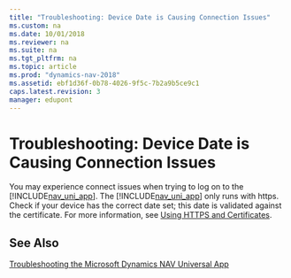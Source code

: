 ```yaml
---
title: "Troubleshooting: Device Date is Causing Connection Issues"
ms.custom: na
ms.date: 10/01/2018
ms.reviewer: na
ms.suite: na
ms.tgt_pltfrm: na
ms.topic: article
ms.prod: "dynamics-nav-2018"
ms.assetid: ebf1d36f-0b78-4026-9f5c-7b2a9b5ce9c1
caps.latest.revision: 3
manager: edupont
---
```

# Troubleshooting: Device Date is Causing Connection Issues
You may experience connect issues when trying to log on to the [!INCLUDE[nav_uni_app](includes/nav_uni_app_md.md)]. The [!INCLUDE[nav_uni_app](includes/nav_uni_app_md.md)] only runs with https. Check if your device has the correct date set; this date is validated against the certificate. For more information, see [Using HTTPS and Certificates](Using-HTTPS-and-Certificates.md).  
  
## See Also  
 [Troubleshooting the Microsoft Dynamics NAV Universal App](Troubleshooting-the-Microsoft-Dynamics-NAV-Universal-App.md)